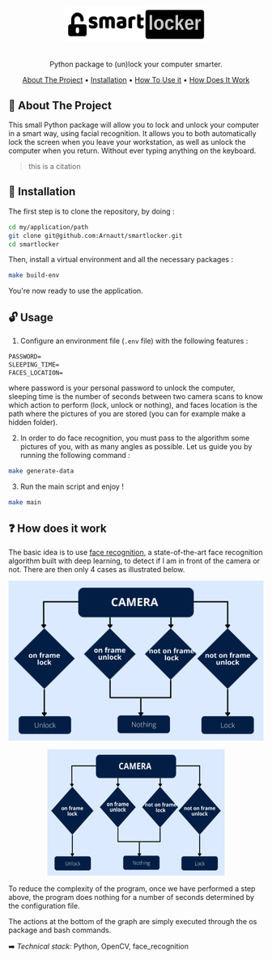 <!-- LOGO -->
<br />
<h1>
<p align="center">
  <img src="imgs/logo.png" alt="Logo" width="280" height="70">


</h1>
  <p align="center">
    Python package to (un)lock your computer smarter.
    <br />
  </p>
</p>

<p align="center">
  <a href="#rocket-about-the-project">About The Project</a> •
  <a href="#wrench-installation">Installation</a> •
  <a href="#unlock-usage">How To Use it</a> •
  <a href="#question-how-does-it-work">How Does It Work</a> 
</p>  

## :rocket: About The Project

This small Python package will allow you to lock and unlock your computer
in a smart way, using facial recognition.
It allows you to both automatically lock the screen when you leave your workstation,
as well as unlock the computer when you return.
Without ever typing anything on the keyboard.

> this is a citation


## :wrench: Installation

The first step is to clone the repository, by doing :

```bash
cd my/application/path
git clone git@github.com:Arnautt/smartlocker.git
cd smartlocker
```

Then, install a virtual environment and all the necessary packages :


```bash
make build-env
```

You're now ready to use the application.

## :unlock: Usage

1. Configure an environment file (`.env` file) with the following features : 

```env
PASSWORD=
SLEEPING_TIME= 
FACES_LOCATION=
```

where password is your personal password to unlock the computer,
sleeping time is the number of seconds between two camera scans to know which action to perform (lock, unlock or nothing),
and faces location is the path where the pictures of you are stored (you can for example make a hidden folder).

2. In order to do face recognition, you must pass to the algorithm some pictures of you, with as many angles as possible. 
Let us guide you by running the following command : 

```bash
make generate-data
```


3. Run the main script and enjoy !


```bash
make main
```

## :question: How does it work 

The basic idea is to use [face recognition](https://github.com/ageitgey/face_recognition), a state-of-the-art face recognition
algorithm built with deep learning, to detect if I am in front of the camera or not.
There are then only 4 cases as illustrated below.


![Flowchart](imgs/flowchart.png)


<p align="center">
  <img src="imgs/flowchart.png" width="350" height="250"/>
</p>


To reduce the complexity of the program, once we have performed a step above,
the program does nothing for a number of seconds determined by the configuration file.

The actions at the bottom of the graph are simply executed through the os package and bash commands.


:arrow_right: *Technical stack:* Python, OpenCV, face_recognition
